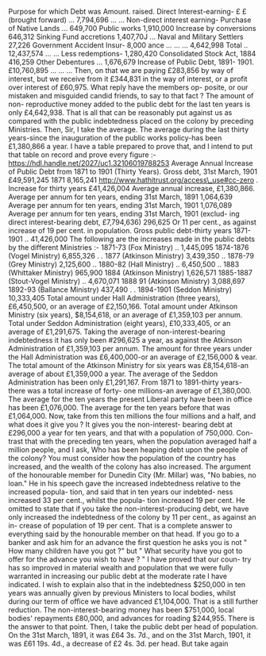 Purpose for which Debt was Amount. raised. Direct Interest-earning- £ £ (brought forward) ... 7,794,696 ... ... Non-direct interest earning- Purchase of Native Lands ... 649,700 Public works 1,910,000 Increase by conversions 646,312 Sinking Fund accretions 1,407,70J ... Naval and Military Settlers 27,226 Government Accident Insur- 8,000 ance ... ... ... 4,642,998 Total .. 12,437,574 ... ... Less redemptions- 1,280,420 Consolidated Stock Act, 1884 416,259 Other Debentures ... 1,676,679 Increase of Public Debt, 1891- 1901. £10,760,895 ... ... ... Then, on that we are paying £283,856 by way of interest, but we receive from it £344,831 in the way of interest, or a profit over interest of £60,975. What reply have the members op- posite, or our mistaken and misguided candid friends, to say to that fact ? The amount of non- reproductive money added to the public debt for the last ten years is only £4,642,938. That is all that can be reasonably put against us as compared with the public indebtedness placed on the colony by preceding Ministries. Then, Sir, I take the average. The average during the last thirty years-since the inauguration of the public works policy-has been £1,380,866 a year. I have a table prepared to prove that, and I intend to put that table on record and prove every figure :- https://hdl.handle.net/2027/uc1.32106019788253 Average Annual Increase of Public Debt from 1871 to 1901 (Thirty Years). Gross debt, 31st March, 1901 £49,591,245 1871 8,165,241 http://www.hathitrust.org/access\_use#cc-zero . Increase for thirty years £41,426,004 Average annual increase, £1,380,866. Average per annum for ten years, ending 31st March, 1891 1,064,639 Average per annum for ten years, ending 31st March, 1901 1,076,089 Average per annum for ten years, ending 31st March, 1901 (exclud- ing direct interest-bearing debt, £7,794,636) 296,625 Or 11 per cent., as against increase of 19 per cent. in population. Gross public debt-thirty years 1871-1901 .. 41,426,000 The following are the increases made in the public debts by the different Ministries :- 1871-73 (Fox Ministry) .. 1,445,095 1874-1876 (Vogel Ministry) 6,855,326 . . 1877 (Atkinson Ministry) 3,439,350 .. 1878-79 (Grey Ministry) 2,125,600 .. 1880-82 (Hall Ministry) .. 6,450,500 .. 1883 (Whittaker Ministry) 965,900 1884 (Atkinson Ministry) 1,626,571 1885-1887 (Stout-Vogel Ministry) .. 4,670,071 1888 91 (Atkinson Ministry) 3,088,697 1892-93 (Ballance Ministry) 437,490 . . 1894-1901 (Seddon Ministry) 10,333,405 Total amount under Hall Administration (three years), £6,450,500, or an average of £2,150,166. Total amount under Atkinson Ministry (six years), $8,154,618, or an average of £1,359,103 per annum. Total under Seddon Administration (eight years), £10,333,405, or an average of £1,291,675. Taking the average of non-interest-bearing indebtedness it has only been #296,625 a year, as against the Atkinson Administration of £1,359,103 per annum. The amount for three years under the Hall Administration was £6,400,000-or an average of £2,156,000 & vear. The total amount of the Atkinson Ministry for six years was £8,154,618-an average of about £1,359,000 a year. The average of the Seddon Administration has been only £1,291,167. From 1871 to 1891-thirty years-there was a total increase of forty- one millions-an average of £1,380,000. The average for the ten years the present Liberal party have been in office has been £1,076,000. The average for the ten years before that was £1,064,000. Now, take from this ten millions the four millions and a half, and what does it give you ? It gives you the non-interest- bearing debt at £296,000 a year for ten years, and that with a population of 750,000. Con- trast that with the preceding ten years, when the population averaged half a million people, and I ask, Who has been heaping debt upon the people of the colony? You must consider how the population of the country has increased, and the wealth of the colony has also increased. The argument of the honourable member for Dunedin City (Mr. Millar) was, "No babies, no loan." He in his speech gave the increased indebtedness relative to the increased popula- tion, and said that in ten years our indebted- ness increased 33 per cent., whilst the popula- tion increased 19 per cent. He omitted to state that if you take the non-interest-producing debt, we have only increased the indebtedness of the colony by 11 per cent., as against an in- crease of population of 19 per cent. That is a complete answer to everything said by the honourable member on that head. If you go to a banker and ask him for an advance the first question he asks you is not " How many children have you got ?" but " What security have you got to offer for the advance you wish to have ? " I have proved that our coun- try has so improved in material wealth and population that we were fully warranted in increasing our public debt at the moderate rate I have indicated. I wish to explain also that in the indebtedness $250,000 in ten years was annually given by previous Ministers to local bodies, whilst during our term of office we have advanced £1,104,000. That is a still further reduction. The non-interest-bearing money has been $751,000, local bodies' repayments £80,000, and advances for roading $244,955. There is the answer to that point. Then, I take the public debt per head of population. On the 31st March, 1891, it was £64 3s. 7d., and on the 31st March, 1901, it was £61 19s. 4d., a decrease of £2 4s. 3d. per head. But take again 